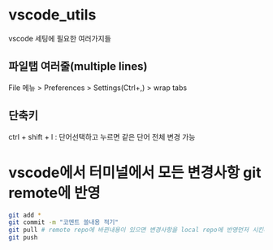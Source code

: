 # vscode_utils
vscode 세팅에 필요한 여러가지들

## 파일탭 여러줄(multiple lines)
File 메뉴 > Preferences > Settings(Ctrl+,) > wrap tabs
## 단축키
ctrl + shift + l : 단어선택하고 누르면 같은 단어 전체 변경 가능

# vscode에서 터미널에서 모든 변경사항 git remote에 반영
```sh
git add *
git commit -m "코멘트 쓸내용 적기"
git pull # remote repo에 바뀐내용이 있으면 변경사항을 local repo에 반영먼저 시킨다.
git push
```